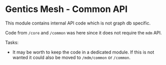 # Gentics Mesh - Common API

This module contains internal API code which is not graph db specific.

Code from `/core` and `/common` was here since it does not require the `mdm` API.

Tasks: 

* It may be worth to keep the code in a dedicated module. If this is not wanted it could also be moved to `/mdm/common` or `/common`.